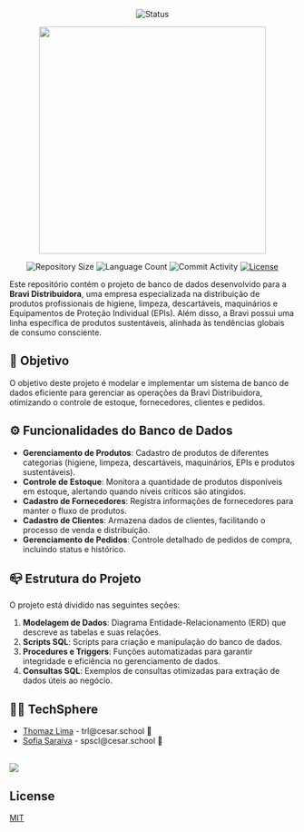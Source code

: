 <p align="center">
  <img
    src="https://img.shields.io/badge/Status-Em%20desenvolvimento-green?style=flat-square"
    alt="Status"
  />
</p>

<p align="center">
  <img
    width="400"
    display="inline-block"
    src="https://assets.agilecdn.com.br/images/logo_bravi.png"
  />
</p>

<p align="center">
  <img
    src="https://img.shields.io/github/repo-size/Bravi_mySQL/SUBlime?style=flat"
    alt="Repository Size"
  />
  <img
    src="https://img.shields.io/github/languages/count/Bravi_mySQL/SUBlime?style=flat&logo=python"
    alt="Language Count"
  />
  <img
    src="https://img.shields.io/github/commit-activity/t/Bravi_mySQL/SUBlime?style=flat&logo=github"
    alt="Commit Activity"
  />
    <a href="LICENSE.md"
    ><img
      src="https://img.shields.io/github/license/Bravi_mySQL/SUBlime"
      alt="License"
  /></a>
</p>


Este repositório contém o projeto de banco de dados desenvolvido para a **Bravi Distribuidora**, uma empresa especializada na distribuição de produtos profissionais de higiene, limpeza, descartáveis, maquinários e Equipamentos de Proteção Individual (EPIs). Além disso, a Bravi possui uma linha específica de produtos sustentáveis, alinhada às tendências globais de consumo consciente.

## 👀 Objetivo

O objetivo deste projeto é modelar e implementar um sistema de banco de dados eficiente para gerenciar as operações da Bravi Distribuidora, otimizando o controle de estoque, fornecedores, clientes e pedidos.

## ⚙️ Funcionalidades do Banco de Dados

- **Gerenciamento de Produtos**: Cadastro de produtos de diferentes categorias (higiene, limpeza, descartáveis, maquinários, EPIs e produtos sustentáveis).
- **Controle de Estoque**: Monitora a quantidade de produtos disponíveis em estoque, alertando quando níveis críticos são atingidos.
- **Cadastro de Fornecedores**: Registra informações de fornecedores para manter o fluxo de produtos.
- **Cadastro de Clientes**: Armazena dados de clientes, facilitando o processo de venda e distribuição.
- **Gerenciamento de Pedidos**: Controle detalhado de pedidos de compra, incluindo status e histórico.

## 📪 Estrutura do Projeto

O projeto está dividido nas seguintes seções:

1. **Modelagem de Dados**: Diagrama Entidade-Relacionamento (ERD) que descreve as tabelas e suas relações.
2. **Scripts SQL**: Scripts para criação e manipulação do banco de dados.
3. **Procedures e Triggers**: Funções automatizadas para garantir integridade e eficiência no gerenciamento de dados.
4. **Consultas SQL**: Exemplos de consultas otimizadas para extração de dados úteis ao negócio.

## 👩‍💻 TechSphere

<ul>
  <li>
    <a href="https://github.com/Thomazrlima">Thomaz Lima</a> - trl@cesar.school 📩
  </li>
  <li>
    <a href="https://github.com/Sofia-Saraiva">Sofia Saraiva</a> - spscl@cesar.school 📩
  </li>
</ul>

<br>

<a href="https://github.com/P-E-N-T-E-S/Bravi_mySQL/graphs/contributors">
  <img src="https://contrib.rocks/image?repo=P-E-N-T-E-S/Bravi_mySQL" />
</a>

## License

[MIT](https://github.com/P-E-N-T-E-S/Bravi_mySQL/LICENSE)
